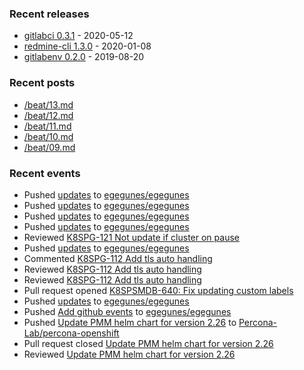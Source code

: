 ### Recent releases

* [gitlabci 0.3.1](https://github.com/egegunes/gitlabci/releases/tag/0.3.1) - 2020-05-12
* [redmine-cli 1.3.0](https://github.com/egegunes/redmine-cli/releases/tag/1.3.0) - 2020-01-08
* [gitlabenv 0.2.0](https://github.com/egegunes/gitlabenv/releases/tag/0.2.0) - 2019-08-20

### Recent posts

* [/beat/13.md](https://ege.dev/beat/13/)
* [/beat/12.md](https://ege.dev/beat/12/)
* [/beat/11.md](https://ege.dev/beat/11/)
* [/beat/10.md](https://ege.dev/beat/10/)
* [/beat/09.md](https://ege.dev/beat/09/)

### Recent events

* Pushed [updates](https://github.com/egegunes/egegunes/commit/86ed051dd0f624728436818003d8eedd966b257c) to [egegunes/egegunes](https://github.com/egegunes/egegunes)
* Pushed [updates](https://github.com/egegunes/egegunes/commit/26bb7a28e2bad62177edeb527bb2352c8f5afbaa) to [egegunes/egegunes](https://github.com/egegunes/egegunes)
* Pushed [updates](https://github.com/egegunes/egegunes/commit/2c7ff3ce4dd514319b531e3b9736450c1518639e) to [egegunes/egegunes](https://github.com/egegunes/egegunes)
* Pushed [updates](https://github.com/egegunes/egegunes/commit/71fadfd594e81573157d3b80fb4d47e9f181106b) to [egegunes/egegunes](https://github.com/egegunes/egegunes)
* Reviewed [K8SPG-121 Not update if cluster on pause](https://github.com/percona/percona-postgresql-operator/pull/205)
* Pushed [updates](https://github.com/egegunes/egegunes/commit/d34491b83bc426ccae6d15c3b415bab4362f8809) to [egegunes/egegunes](https://github.com/egegunes/egegunes)
* Commented [K8SPG-112 Add tls auto handling](https://github.com/percona/percona-postgresql-operator/pull/199)
* Reviewed [K8SPG-112 Add tls auto handling](https://github.com/percona/percona-postgresql-operator/pull/199)
* Reviewed [K8SPG-112 Add tls auto handling](https://github.com/percona/percona-postgresql-operator/pull/199)
* Pull request opened [K8SPSMDB-640: Fix updating custom labels](https://github.com/percona/percona-server-mongodb-operator/pull/881)
* Pushed [updates](https://github.com/egegunes/egegunes/commit/d9395a7fd5d6a5a82c07089a79d20762f4853368) to [egegunes/egegunes](https://github.com/egegunes/egegunes)
* Pushed [Add github events](https://github.com/egegunes/egegunes/commit/4b5ed0b34429f299e9e6aef3d46475ab52678cf0) to [egegunes/egegunes](https://github.com/egegunes/egegunes)
* Pushed [Update PMM helm chart for version 2.26](https://github.com/Percona-Lab/percona-openshift/commit/fbea39d961090e7830e2a26bb9cc0b012addc0cf) to [Percona-Lab/percona-openshift](https://github.com/Percona-Lab/percona-openshift)
* Pull request closed [Update PMM helm chart for version 2.26](https://github.com/Percona-Lab/percona-openshift/pull/95)
* Reviewed [Update PMM helm chart for version 2.26](https://github.com/Percona-Lab/percona-openshift/pull/95)
